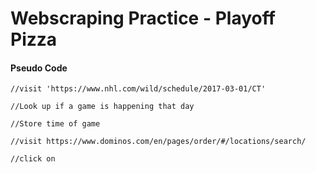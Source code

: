 # Webscraping Practice - Playoff Pizza

#### Pseudo Code

```
//visit 'https://www.nhl.com/wild/schedule/2017-03-01/CT'

//Look up if a game is happening that day

//Store time of game

//visit https://www.dominos.com/en/pages/order/#/locations/search/

//click on
```

